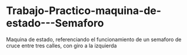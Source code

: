 # Trabajo-Practico-maquina-de-estado---Semaforo
Maquina de estado, referenciando el funcionamiento de un semaforo de cruce entre tres calles, con giro a la izquierda
